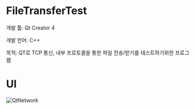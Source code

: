 # FileTransferTest

개발 툴: Qt Creator 4

개발 언어: C++

목적: QT로 TCP 통신, 내부 프로토콜을 통한 파일 전송/받기를 테스트하기위한 프로그램

# UI
![QtNetwork](https://user-images.githubusercontent.com/28644565/136695930-48f6bc98-69d3-4b80-a950-697706e30e43.PNG)
